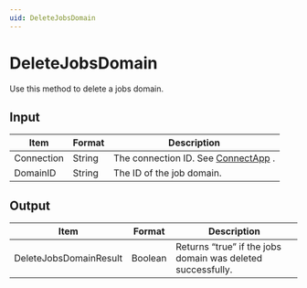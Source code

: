 ```yaml
---
uid: DeleteJobsDomain
---
```


# DeleteJobsDomain

Use this method to delete a jobs domain.

## Input

| Item       | Format | Description                                          |
|------------|--------|------------------------------------------------------|
| Connection | String | The connection ID. See [ConnectApp](xref:ConnectApp) . |
| DomainID   | String | The ID of the job domain.                            |

## Output

| Item                   | Format  | Description                                                 |
|------------------------|---------|-------------------------------------------------------------|
| DeleteJobsDomainResult | Boolean | Returns “true” if the jobs domain was deleted successfully. |

